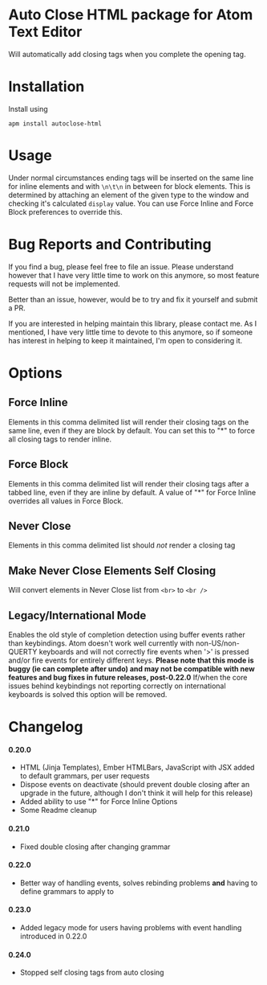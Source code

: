 # Auto Close HTML package for Atom Text Editor

Will automatically add closing tags when you complete the opening tag.

# Installation

Install using

`apm install autoclose-html`

# Usage

Under normal circumstances ending tags will be inserted on the same line for inline elements and with `\n\t\n` in between for block elements. This is determined by attaching an element of the given type to the window and checking it's calculated `display` value.
You can use Force Inline and Force Block preferences to override this.

# Bug Reports and Contributing

If you find a bug, please feel free to file an issue. Please understand however that I have very little time to work on this anymore, so most feature requests will not be implemented.

Better than an issue, however, would be to try and fix it yourself and submit a PR.

If you are interested in helping maintain this library, please contact me. As I mentioned, I have very little time to devote to this anymore, so if someone has interest in helping to keep it maintained, I'm open to considering it.


# Options

## Force Inline

Elements in this comma delimited list will render their closing tags on the same line, even if they are block by default. You can set this to "*" to force all closing tags to render inline.

## Force Block

Elements in this comma delimited list will render their closing tags after a tabbed line, even if they are inline by default. A value of "*" for Force Inline overrides all values in Force Block.

## Never Close

Elements in this comma delimited list should *not* render a closing tag

## Make Never Close Elements Self Closing

Will convert elements in Never Close list from `<br>` to `<br />`

## Legacy/International Mode

Enables the old style of completion detection using buffer events rather than keybindings.
Atom doesn't work well currently with non-US/non-QUERTY keyboards and will not correctly
fire events when '>' is pressed and/or fire events for entirely different keys.  **Please note that
this mode is buggy (ie can complete after undo) and may not be compatible with new
features and bug fixes in future releases, post-0.22.0** If/when the core issues behind
keybindings not reporting correctly on international keyboards is solved this option will
be removed.



# Changelog

#### 0.20.0
- HTML (Jinja Templates), Ember HTMLBars, JavaScript with JSX added to default grammars, per user requests
- Dispose events on deactivate (should prevent double closing after an upgrade in the future, although I don't think it will help for this release)
- Added ability to use "*" for Force Inline Options
- Some Readme cleanup

#### 0.21.0
- Fixed double closing after changing grammar

#### 0.22.0
- Better way of handling events, solves rebinding problems **and** having to define grammars to apply to

#### 0.23.0
- Added legacy mode for users having problems with event handling introduced in 0.22.0

#### 0.24.0
- Stopped self closing tags from auto closing
